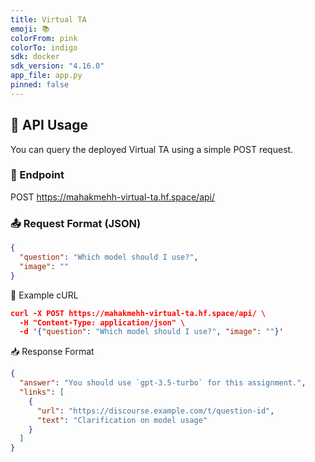 ```yaml
---
title: Virtual TA
emoji: 📚
colorFrom: pink
colorTo: indigo
sdk: docker
sdk_version: "4.16.0"
app_file: app.py
pinned: false
---
```


## 🔗 API Usage

You can query the deployed Virtual TA using a simple POST request.

### 📮 Endpoint
POST https://mahakmehh-virtual-ta.hf.space/api/


### 📤 Request Format (JSON)

```json
{
  "question": "Which model should I use?",
  "image": ""
}
```
🧪 Example cURL
```json
curl -X POST https://mahakmehh-virtual-ta.hf.space/api/ \
  -H "Content-Type: application/json" \
  -d '{"question": "Which model should I use?", "image": ""}'
```

📥 Response Format
```json 
{
  "answer": "You should use `gpt-3.5-turbo` for this assignment.",
  "links": [
    {
      "url": "https://discourse.example.com/t/question-id",
      "text": "Clarification on model usage"
    }
  ]
}
```
